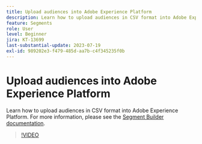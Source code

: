 ```yaml
---
title: Upload audiences into Adobe Experience Platform
description: Learn how to upload audiences in CSV format into Adobe Experience Platform.
feature: Segments
role: User
level: Beginner
jira: KT-13699
last-substantial-update: 2023-07-19
exl-id: 989202e3-f479-485d-aa7b-c4f345235f0b
---
```

# Upload audiences into Adobe Experience Platform

Learn how to upload audiences in CSV format into Adobe Experience Platform. For more information, please see the [Segment Builder documentation](https://experienceleague.adobe.com/en/docs/experience-platform/segmentation/ui/audience-portal#import-audience).

>[!VIDEO](https://video.tv.adobe.com/v/3421714/?learn=on)
